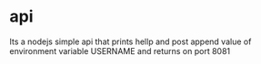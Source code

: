 # api
Its a nodejs simple api that prints hellp and post append value of  environment variable USERNAME and returns on port 8081
